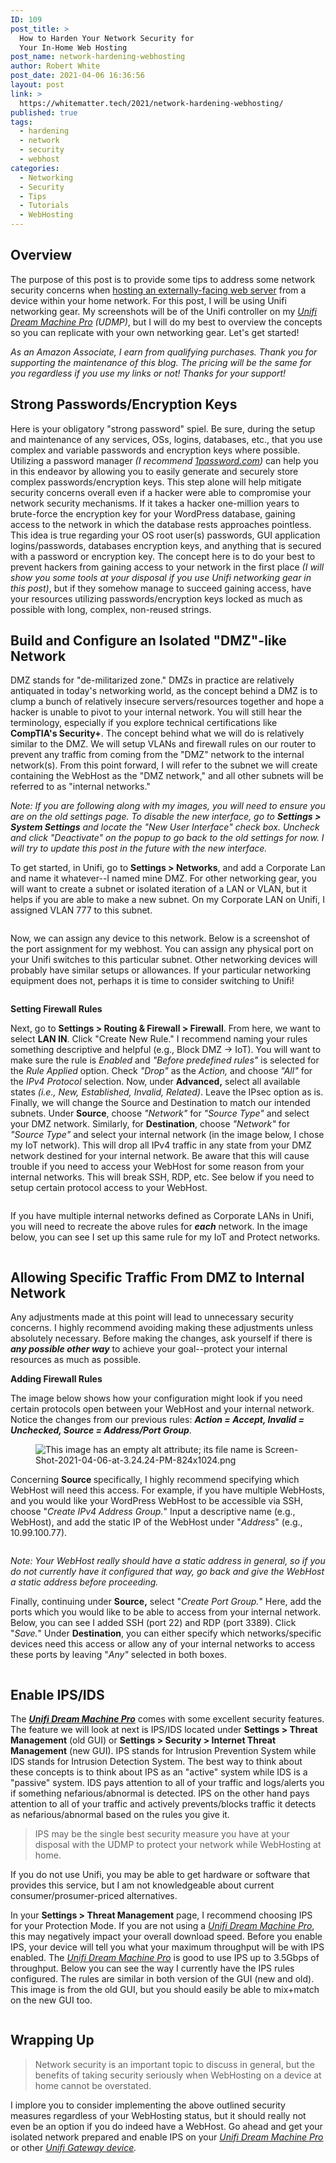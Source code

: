 ```yaml
---
ID: 109
post_title: >
  How to Harden Your Network Security for
  Your In-Home Web Hosting
post_name: network-hardening-webhosting
author: Robert White
post_date: 2021-04-06 16:36:56
layout: post
link: >
  https://whitematter.tech/2021/network-hardening-webhosting/
published: true
tags:
  - hardening
  - network
  - security
  - webhost
categories:
  - Networking
  - Security
  - Tips
  - Tutorials
  - WebHosting
---
```

<!-- wp:heading -->
<h2>Overview</h2>
<!-- /wp:heading -->

<!-- wp:paragraph -->
<p>The purpose of this post is to provide some tips to address some network security concerns when <a href="https://whitematter.tech/2021/04/01/hosting-your-own-site-with-traefik-and-wordpress/" target="_blank" rel="noreferrer noopener">hosting an externally-facing web server</a> from a device within your home network. For this post, I will be using Unifi networking gear. My screenshots will be of the Unifi controller on my<em> <a href="https://www.amazon.com/gp/product/B086967C9X/ref=as_li_tl?ie=UTF8&amp;camp=1789&amp;creative=9325&amp;creativeASIN=B086967C9X&amp;linkCode=as2&amp;tag=whitematter-20&amp;linkId=4fc0624a437d4bfe761f2ebb02ca61bd" target="_blank" rel="noreferrer noopener">Unifi Dream Machine Pro</a></em> <em>(UDMP)</em>, but I will do my best to overview the concepts so you can replicate with your own networking gear.  Let's get started!</p>
<!-- /wp:paragraph -->

<!-- wp:paragraph -->
<p><em><meta charset="utf-8"><em>As an Amazon Associate, I earn from qualifying purchases.</em> Thank you for<em> supporting the maintenance of this blog. The pricing will be the same for you regardless if you use my links or not! Thanks for your support!</em> </em></p>
<!-- /wp:paragraph -->

<!-- wp:heading -->
<h2>Strong Passwords/Encryption Keys</h2>
<!-- /wp:heading -->

<!-- wp:paragraph -->
<p>Here is your obligatory "strong password" spiel. Be sure, during the setup and maintenance of any services, OSs, logins, databases, etc., that you use complex and variable passwords and encryption keys where possible. Utilizing a password manager <em>(I recommend <a href="http://1password.com" target="_blank" rel="noreferrer noopener">1password.com</a>)</em> can help you in this endeavor by allowing you to easily generate and securely store complex passwords/encryption keys. This step alone will help mitigate security concerns overall even if a hacker were able to compromise your network security mechanisms. If it takes a hacker one-million years to brute-force the encryption key for your WordPress database, gaining access to the network in which the database rests approaches pointless. This idea is true regarding your OS root user(s) passwords, GUI application logins/passwords,  databases encryption keys, and anything that is secured with a password or encryption key. The concept here is to do your best to prevent hackers from gaining access to your network in the first place <em>(I will show you some tools at your disposal if you use Unifi networking gear in this post)</em>, but if they somehow manage to succeed gaining access, have your resources utilizing passwords/encryption keys locked as much as possible with long, complex, non-reused strings. </p>
<!-- /wp:paragraph -->

<!-- wp:heading -->
<h2><strong>Build and Configure an Isolated "DMZ"-like Network</strong></h2>
<!-- /wp:heading -->

<!-- wp:paragraph -->
<p>DMZ stands for "de-militarized zone." DMZs in practice are relatively antiquated in today's networking world, as the concept behind a DMZ is to clump a bunch of relatively insecure servers/resources together and hope a hacker is unable to pivot to your internal network. You will still hear the terminology, especially if you explore technical certifications like <strong>CompTIA's Security+</strong>. The concept behind what we will do is relatively similar to the DMZ. We will setup VLANs and firewall rules on our router to prevent any traffic from coming from the "DMZ" network to the internal network(s). From this point forward, I will refer to the subnet we will create containing the WebHost as the "DMZ network," and all other subnets will be referred to as "internal networks."</p>
<!-- /wp:paragraph -->

<!-- wp:paragraph -->
<p><em>Note: If you are following along with my images, you will need to ensure you are on the old settings page.</em> <em>To disable the new interface, go to <strong>Settings &gt; System Settings</strong> and locate the "New User Interface" check box. Uncheck and click "Deactivate" on the popup to go back to the old settings for now. I will try to update this post in the future with the new interface.</em></p>
<!-- /wp:paragraph -->

<!-- wp:paragraph -->
<p>To get started, in Unifi, go to <strong>Settings &gt; Networks</strong>, and add a Corporate Lan and name it whatever--I named mine DMZ. For other networking gear, you will want to create a subnet or isolated iteration of a LAN or VLAN, but it helps if you are able to make a new subnet. On my Corporate LAN on Unifi, I assigned VLAN 777 to this subnet.</p>
<!-- /wp:paragraph -->

<!-- wp:image {"id":118,"sizeSlug":"large","linkDestination":"none"} -->
<figure class="wp-block-image size-large"><img src="https://whitematter.tech/wp-content/uploads/2021/04/Screen-Shot-2021-04-05-at-10.44.06-PM-1024x62.png" alt="" class="wp-image-118"/></figure>
<!-- /wp:image -->

<!-- wp:paragraph -->
<p>Now, we can assign any device to this network. Below is a screenshot of the port assignment for my webhost. You can assign any physical port on your Unifi switches to this particular subnet. Other networking devices will probably have similar setups or allowances. If your particular networking equipment does not, perhaps it is time to consider switching to Unifi!</p>
<!-- /wp:paragraph -->

<!-- wp:image {"id":119,"sizeSlug":"large","linkDestination":"none"} -->
<figure class="wp-block-image size-large"><img src="https://whitematter.tech/wp-content/uploads/2021/04/Screen-Shot-2021-04-06-at-3.02.53-PM-673x1024.png" alt="" class="wp-image-119"/></figure>
<!-- /wp:image -->

<!-- wp:paragraph -->
<p><strong>Setting Firewall Rules</strong></p>
<!-- /wp:paragraph -->

<!-- wp:paragraph -->
<p>Next, go to <strong>Settings &gt; Routing &amp; Firewall &gt; Firewall</strong>. From here, we want to select <strong>LAN IN</strong>. Click "Create New Rule." I recommend naming your rules something descriptive and helpful (e.g., Block DMZ -&gt; IoT). You will want to make sure the rule is <em>Enabled</em> and <em>"Before predefined rules"</em> is selected for the <em>Rule Applied</em> option. Check <em>"Drop"</em> as the <em>Action,</em> and choose <em>"All"</em> for the <em>IPv4 Protocol</em> selection. Now, under <strong>Advanced,</strong> select all available states <em>(i.e., New, Established, Invalid, Related)</em>. Leave the IPsec option as is. Finally, we will change the Source and Destination to match our intended subnets. Under <strong>Source</strong>, choose <em>"Network"</em> for <em>"Source Type"</em> and select your DMZ network. Similarly, for <strong>Destination</strong>, choose <em>"Network"</em> for <em>"Source Type"</em> and select your internal network (in the image below, I chose my IoT network). This will drop all IPv4 traffic in any state from your DMZ network destined for your internal network. Be aware that this will cause trouble if you need to access your WebHost for some reason from your internal networks. This will break SSH, RDP, etc. See below if you need to setup certain protocol access to your WebHost.</p>
<!-- /wp:paragraph -->

<!-- wp:image {"id":120,"sizeSlug":"large","linkDestination":"none"} -->
<figure class="wp-block-image size-large"><img src="https://whitematter.tech/wp-content/uploads/2021/04/Screen-Shot-2021-04-06-at-3.08.18-PM-897x1024.png" alt="" class="wp-image-120"/></figure>
<!-- /wp:image -->

<!-- wp:paragraph -->
<p>If you have multiple internal networks defined as Corporate LANs in Unifi, you will need to recreate the above rules for <strong><em>each</em></strong> network. In the image below, you can see I set up this same rule for my IoT and Protect networks.</p>
<!-- /wp:paragraph -->

<!-- wp:image {"id":117,"sizeSlug":"large","linkDestination":"none"} -->
<figure class="wp-block-image size-large"><img src="https://whitematter.tech/wp-content/uploads/2021/04/Screen-Shot-2021-04-05-at-10.45.05-PM-1024x90.png" alt="" class="wp-image-117"/></figure>
<!-- /wp:image -->

<!-- wp:heading -->
<h2><strong>Allowing Specific Traffic From DMZ to Internal Network</strong></h2>
<!-- /wp:heading -->

<!-- wp:paragraph -->
<p>Any adjustments made at this point will lead to unnecessary security concerns. I highly recommend avoiding making these adjustments unless absolutely necessary. Before making the changes, ask yourself if there is <strong><em>any possible other way</em></strong> to achieve your goal--protect your internal resources as much as possible.</p>
<!-- /wp:paragraph -->

<!-- wp:paragraph -->
<p><strong>Adding Firewall Rules</strong></p>
<!-- /wp:paragraph -->

<!-- wp:paragraph -->
<p>The image below shows how your configuration might look if you need certain protocols open between your WebHost and your internal network. Notice the changes from our previous rules: <strong><em>Action = Accept, Invalid = Unchecked, Source = Address/Port Group</em></strong>. </p>
<!-- /wp:paragraph -->

<!-- wp:image -->
<figure class="wp-block-image"><img src="https://whitematter.tech/wp-content/uploads/2021/04/Screen-Shot-2021-04-06-at-3.24.24-PM-824x1024.png" alt="This image has an empty alt attribute; its file name is Screen-Shot-2021-04-06-at-3.24.24-PM-824x1024.png"/></figure>
<!-- /wp:image -->

<!-- wp:paragraph -->
<p>Concerning <strong>Source </strong>specifically, I highly recommend specifying which WebHost will need this access. For example, if you have multiple WebHosts, and you would like your WordPress WebHost to be accessible via SSH, choose "<em>Create IPv4 Address Group.</em>" Input a descriptive name (e.g., WebHost), and add the static IP of the WebHost under "<em>Address</em>" (e.g., 10.99.100.77).</p>
<!-- /wp:paragraph -->

<!-- wp:image {"id":122,"sizeSlug":"large","linkDestination":"none"} -->
<figure class="wp-block-image size-large"><img src="https://whitematter.tech/wp-content/uploads/2021/04/Screen-Shot-2021-04-06-at-3.30.40-PM-1024x828.png" alt="" class="wp-image-122"/></figure>
<!-- /wp:image -->

<!-- wp:paragraph -->
<p><em>Note: Your WebHost really should have a static address in general, so if you do not currently have it configured that way, go back and give the WebHost a static address before proceeding. </em></p>
<!-- /wp:paragraph -->

<!-- wp:paragraph -->
<p>Finally, continuing under <strong>Source,</strong> select "<em>Create Port Group.</em>" Here, add the ports which you would like to be able to access from your internal network. Below, you can see I added SSH (port 22) and RDP (port 3389). Click "<em>Save.</em>" Under <strong>Destination</strong>, you can either specify which networks/specific devices need this access or allow any of your internal networks to access these ports by leaving "<em>Any" </em>selected in both boxes.</p>
<!-- /wp:paragraph -->

<!-- wp:image {"id":123,"sizeSlug":"large","linkDestination":"none"} -->
<figure class="wp-block-image size-large"><img src="https://whitematter.tech/wp-content/uploads/2021/04/Screen-Shot-2021-04-06-at-3.32.05-PM-1024x1008.png" alt="" class="wp-image-123"/></figure>
<!-- /wp:image -->

<!-- wp:heading -->
<h2>Enable IPS/IDS</h2>
<!-- /wp:heading -->

<!-- wp:paragraph -->
<p>The <strong><em><a href="https://www.amazon.com/gp/product/B086967C9X/ref=as_li_tl?ie=UTF8&amp;camp=1789&amp;creative=9325&amp;creativeASIN=B086967C9X&amp;linkCode=as2&amp;tag=whitematter-20&amp;linkId=4fc0624a437d4bfe761f2ebb02ca61bd" target="_blank" rel="noreferrer noopener">Unifi Dream Machine Pro</a></em></strong> comes with some excellent security features. The feature we will look at next is IPS/IDS located under <strong>Settings &gt; Threat Management</strong> (old GUI) or <strong>Settings &gt; Security &gt; Internet Threat Management</strong> (new GUI). IPS stands for Intrusion Prevention System while IDS stands for Intrusion Detection System. The best way to think about these concepts is to think about IPS as an "active" system while IDS is a "passive" system. IDS pays attention to all of your traffic and logs/alerts you if something nefarious/abnormal is detected. IPS on the other hand pays attention to all of your traffic and actively prevents/blocks traffic it detects as nefarious/abnormal based on the rules you give it. </p>
<!-- /wp:paragraph -->

<!-- wp:quote -->
<blockquote class="wp-block-quote"><p>IPS may be the single best security measure you have at your disposal with the UDMP to protect your network while WebHosting at home. </p></blockquote>
<!-- /wp:quote -->

<!-- wp:paragraph -->
<p>If you do not use Unifi, you may be able to get hardware or software that provides this service, but I am not knowledgeable about current consumer/prosumer-priced alternatives.</p>
<!-- /wp:paragraph -->

<!-- wp:paragraph -->
<p>In your <strong>Settings &gt; Threat Management</strong> page, I recommend choosing IPS for your Protection Mode. If you are not using a<em>&nbsp;<a href="https://www.amazon.com/gp/product/B086967C9X/ref=as_li_tl?ie=UTF8&amp;camp=1789&amp;creative=9325&amp;creativeASIN=B086967C9X&amp;linkCode=as2&amp;tag=whitematter-20&amp;linkId=4fc0624a437d4bfe761f2ebb02ca61bd" target="_blank" rel="noreferrer noopener">Unifi Dream Machine Pro</a></em>, this may negatively impact your overall download speed. Before you enable IPS, your device will tell you what your maximum throughput will be with IPS enabled. The <em><a href="https://www.amazon.com/gp/product/B086967C9X/ref=as_li_tl?ie=UTF8&amp;camp=1789&amp;creative=9325&amp;creativeASIN=B086967C9X&amp;linkCode=as2&amp;tag=whitematter-20&amp;linkId=4fc0624a437d4bfe761f2ebb02ca61bd" target="_blank" rel="noreferrer noopener">Unifi Dream Machine Pro</a></em> is good to use IPS up to 3.5Gbps of throughput. Below you can see the way I currently have the IPS rules configured. The rules are similar in both version of the GUI (new and old). This image is from the old GUI, but you should easily be able to mix+match on the new GUI too.</p>
<!-- /wp:paragraph -->

<!-- wp:image {"id":124,"sizeSlug":"large","linkDestination":"none"} -->
<figure class="wp-block-image size-large"><img src="https://whitematter.tech/wp-content/uploads/2021/04/Screen-Shot-2021-04-06-at-3.50.42-PM-1024x988.png" alt="" class="wp-image-124"/></figure>
<!-- /wp:image -->

<!-- wp:heading -->
<h2>Wrapping Up</h2>
<!-- /wp:heading -->

<!-- wp:quote -->
<blockquote class="wp-block-quote"><p>Network security is an important topic to discuss in general, but the benefits of taking security seriously when WebHosting on a device at home cannot be overstated. </p></blockquote>
<!-- /wp:quote -->

<!-- wp:paragraph -->
<p>I implore you to consider implementing the above outlined security measures regardless of your WebHosting status, but it should really not even be an option if you do indeed have a WebHost. Go ahead and get your isolated network prepared and enable IPS on your <em><a href="https://www.amazon.com/gp/product/B086967C9X/ref=as_li_tl?ie=UTF8&amp;camp=1789&amp;creative=9325&amp;creativeASIN=B086967C9X&amp;linkCode=as2&amp;tag=whitematter-20&amp;linkId=4fc0624a437d4bfe761f2ebb02ca61bd" target="_blank" rel="noreferrer noopener">Unifi Dream Machine Pro</a></em> or other <em><a href="https://www.amazon.com/gp/product/B019PBEI5W/ref=as_li_tl?ie=UTF8&amp;camp=1789&amp;creative=9325&amp;creativeASIN=B019PBEI5W&amp;linkCode=as2&amp;tag=whitematter-20&amp;linkId=6c6cfd4f08014ed587a37392b9bb957f" target="_blank" rel="noreferrer noopener">Unifi Gateway device</a>.</em> </p>
<!-- /wp:paragraph -->